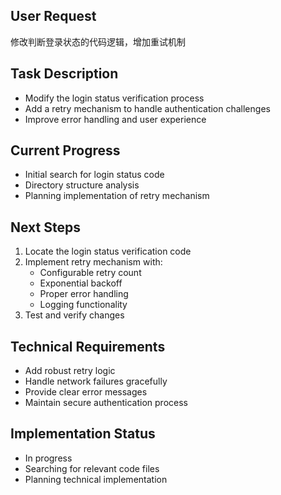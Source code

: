 ## User Request

修改判断登录状态的代码逻辑，增加重试机制


## Task Description

*   Modify the login status verification process
*   Add a retry mechanism to handle authentication challenges
*   Improve error handling and user experience

## Current Progress

*   Initial search for login status code
*   Directory structure analysis
*   Planning implementation of retry mechanism

## Next Steps

1.  Locate the login status verification code
2.  Implement retry mechanism with:
    *   Configurable retry count
    *   Exponential backoff
    *   Proper error handling
    *   Logging functionality
3.  Test and verify changes

## Technical Requirements

*   Add robust retry logic
*   Handle network failures gracefully
*   Provide clear error messages
*   Maintain secure authentication process

## Implementation Status

*   In progress
*   Searching for relevant code files
*   Planning technical implementation